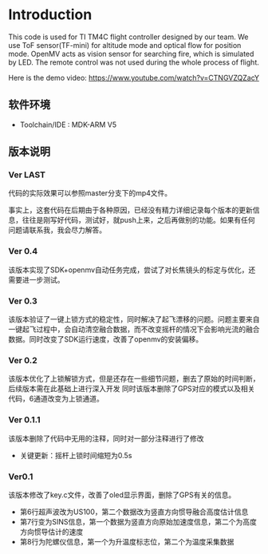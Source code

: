 # Introduction

This code is used for TI TM4C flight controller designed by our team. We use ToF sensor(TF-mini) for altitude mode and optical flow for position mode. OpenMV acts as vision sensor for searching fire, which is simulated by LED. The remote control was not used during the whole process of flight.

Here is the demo video: https://www.youtube.com/watch?v=CTNGVZQZacY

## 软件环境

- Toolchain/IDE : MDK-ARM V5

## 版本说明

### Ver LAST

代码的实际效果可以参照master分支下的mp4文件。

事实上，这套代码在后期由于各种原因，已经没有精力详细记录每个版本的更新信息，往往是刚写好代码，测试好，就push上来，之后再做别的功能。如果有任何问题请联系我，我会尽力解答。

### Ver 0.4

该版本实现了SDK+openmv自动任务完成，尝试了对长焦镜头的标定与优化，还需要进一步测试。

### Ver 0.3

该版本验证了一键上锁方式的稳定性，同时解决了起飞漂移的问题。问题主要来自一键起飞过程中，会自动清空融合数据，而不改变摇杆的情况下会影响光流的融合数据。同时改变了SDK运行速度，改善了openmv的安装偏移。

### Ver 0.2

该版本优化了上锁解锁方式，但是还存在一些细节问题，删去了原始的时间判断，后续版本需在此基础上进行深入开发
同时该版本删除了GPS对应的模式以及相关代码，6通道改变为上锁通道。

### Ver 0.1.1

该版本删除了代码中无用的注释，同时对一部分注释进行了修改

- 关键更新：摇杆上锁时间缩短为0.5s

### Ver0.1

该版本修改了key.c文件，改善了oled显示界面，删除了GPS有关的信息。

- 第6行超声波改为US100，第二个数据改为竖直方向惯导融合高度估计信息
- 第7行变为SINS信息，第一个数据为竖直方向原始加速度信息，第二个为高度方向惯导估计的速度
- 第8行为陀螺仪信息，第一个为升温度标志位，第二个为温度采集数据
